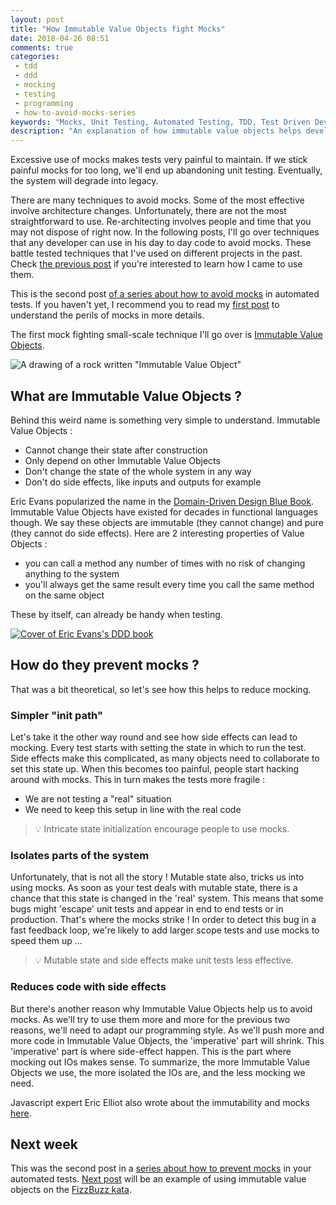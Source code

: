 ```yaml
---
layout: post
title: "How Immutable Value Objects fight Mocks"
date: 2018-04-26 08:51
comments: true
categories: 
 - tdd
 - ddd
 - mocking
 - testing
 - programming
 - how-to-avoid-mocks-series
keywords: "Mocks, Unit Testing, Automated Testing, TDD, Test Driven Development, London School of Testing, Mocking, Immutable Value Object, Value Objects, Immutable Data, Immutable Data Structures, DDD, Domain Driven Design"
description: "An explanation of how immutable value objects helps developers to remote mocks from their tests"
---
```

Excessive use of mocks makes tests very painful to maintain. If we stick painful mocks for too long, we'll end up abandoning unit testing. Eventually, the system will degrade into legacy. 

There are many techniques to avoid mocks. Some of the most effective involve architecture changes. Unfortunately, there are not the most straightforward to use. Re-architecting involves people and time that you may not dispose of right now. In the following posts, I'll go over techniques that any developer can use in his day to day code to avoid mocks. These battle tested techniques that I've used on different projects in the past. Check [the previous post](/careless-mocking-considered-harmful/) if you're interested to learn how I came to use them.

This is the second post [of a series about how to avoid mocks](/blog/categories/how-to-avoid-mocks-series/) in automated tests. If you haven't yet, I recommend you to read my [first post](/careless-mocking-considered-harmful/) to understand the perils of mocks in more details.

The first mock fighting small-scale technique I'll go over is [Immutable Value Objects](https://martinfowler.com/bliki/ValueObject.html).

![A drawing of a rock written "Immutable Value Object"]({{site.url}}/imgs/2018-04-17-how-immutable-value-objects-fight-mocks/immutable-rock.jpg)

## What are Immutable Value Objects ?

Behind this weird name is something very simple to understand. Immutable Value Objects :

*   Cannot change their state after construction
*   Only depend on other Immutable Value Objects
*   Don't change the state of the whole system in any way
*   Don't do side effects, like inputs and outputs for example

Eric Evans popularized the name in the [Domain-Driven Design Blue Book](https://www.amazon.com/Domain-Driven-Design-Tackling-Complexity-Software/dp/0321125215/ref=sr_1_2?ie=UTF8&qid=1523985269&sr=8-2&keywords=domain+driven+design). Immutable Value Objects have existed for decades in functional languages though. We say these objects are immutable (they cannot change) and pure (they cannot do side effects). Here are 2 interesting properties of Value Objects :

*   you can call a method any number of times with no risk of changing anything to the system
*   you'll always get the same result every time you call the same method on the same object

These by itself, can already be handy when testing.

[![Cover of Eric Evans's DDD book]({{site.url}}/imgs/2018-04-17-how-immutable-value-objects-fight-mocks/ddd.jpg)](https://www.amazon.com/Domain-Driven-Design-Tackling-Complexity-Software/dp/0321125215/ref=sr_1_2?ie=UTF8&qid=1523985269&sr=8-2&keywords=domain+driven+design)

## How do they prevent mocks ?

That was a bit theoretical, so let's see how this helps to reduce mocking.

### Simpler "init path"

Let's take it the other way round and see how side effects can lead to mocking. Every test starts with setting the state in which to run the test. Side effects make this complicated, as many objects need to collaborate to set this state up. When this becomes too painful, people start hacking around with mocks. This in turn makes the tests more fragile :

*   We are not testing a "real" situation
*   We need to keep this setup in line with the real code

> 💡 Intricate state initialization encourage people to use mocks.

### Isolates parts of the system

Unfortunately, that is not all the story ! Mutable state also, tricks us into using mocks. As soon as your test deals with mutable state, there is a chance that this state is changed in the 'real' system. This means that some bugs might 'escape' unit tests and appear in end to end tests or in production. That's where the mocks strike ! In order to detect this bug in a fast feedback loop, we're likely to add larger scope tests and use mocks to speed them up ...

> 💡 Mutable state and side effects make unit tests less effective.

### Reduces code with side effects

But there's another reason why Immutable Value Objects help us to avoid mocks. As we'll try to use them more and more for the previous two reasons, we'll need to adapt our programming style. As we'll push more and more code in Immutable Value Objects, the 'imperative' part will shrink. This 'imperative' part is where side-effect happen. This is the part where mocking out IOs makes sense. To summarize, the more Immutable Value Objects we use, the more isolated the IOs are, and the less mocking we need.

Javascript expert Eric Elliot also wrote about the immutability and mocks [here](https://medium.com/javascript-scene/mocking-is-a-code-smell-944a70c90a6a).

## Next week

This was the second post in a [series about how to prevent mocks](/blog/categories/how-to-avoid-mocks-series/) in your automated tests. [Next post](/immutable-value-objects-vs-mocks-fizz-buzz/) will be an example of using immutable value objects on the [FizzBuzz kata](http://codingdojo.org/kata/FizzBuzz/).
